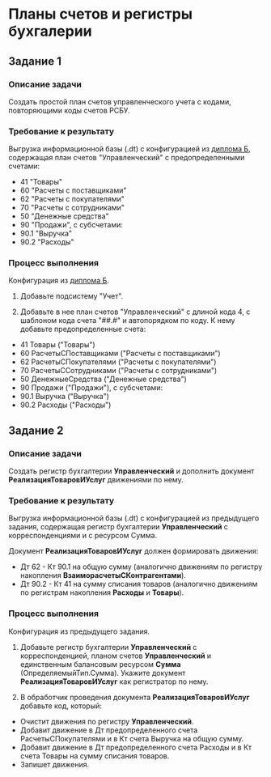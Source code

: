 # Планы счетов и регистры бухгалерии

## Задание 1

### Описание задачи

Создать простой план счетов управленческого учета с кодами, повторяющими коды счетов РСБУ.

### Требование к результату

Выгрузка информационной базы (.dt) с конфигурацией из [диплома Б](diploma-b.md), содержащая план счетов "Управленческий" с предопределенными счетами:

* 41 "Товары"
* 60 "Расчеты с поставщиками"
* 62 "Расчеты с покупателями"
* 70 "Расчеты с сотрудниками"
* 50 "Денежные средства"
* 90 "Продажи", с субсчетами:
* 90.1 "Выручка"
* 90.2 "Расходы"

### Процесс выполнения

Конфигурация из [диплома Б](diploma-b.md).

1. Добавьте подсистему "Учет".

2. Добавьте в нее план счетов "Управленческий" с длиной кода 4, с шаблоном кода счета "##.#" и автопорядком по коду.
К нему добавьте предопределенные счета:

* 41 Товары ("Товары")
* 60 РасчетыСПоставщиками ("Расчеты с поставщиками")
* 62 РасчетыСПокупателями ("Расчеты с покупателями")
* 70 РасчетыССотрудниками ("Расчеты с сотрудниками")
* 50 ДенежныеСредства ("Денежные средства")
* 90 Продажи ("Продажи"), с субсчетами:
* 90.1 Выручка ("Выручка")
* 90.2 Расходы ("Расходы")

## Задание 2

### Описание задачи

Создать регистр бухгалтерии **Управленческий** и дополнить документ **РеализацияТоваровИУслуг** движениями по нему.

### Требование к результату

Выгрузка информационной базы (.dt) с конфигурацией из предыдущего задания, содержащая регистр бухгалтерии **Управленческий** с корреспонденциями и с ресурсом Сумма.

Документ **РеализацияТоваровИУслуг** должен формировать движения:

* Дт 62 - Кт 90.1 на общую сумму (аналогично движениям по регистру накопления **ВзаиморасчетыСКонтрагентами**).
* Дт 90.2 - Кт 41 на сумму списания товаров (аналогично движениям по регистрам накопления **Расходы** и **Товары**).

### Процесс выполнения

Конфигурация из предыдущего задания.

1. Добавьте регистр бухгалтерии **Управленческий** с корреспонденцией, планом счетов **Управленческий** и единственным балансовым ресурсом **Сумма** (ОпределяемыйТип.Сумма). Укажите документ **РеализацияТоваровИУслуг** как регистратор по нему.

2. В обработчик проведения документа **РеализацияТоваровИУслуг** добавьте код, который:

* Очистит движения по регистру **Управленческий**.
* Добавит движение в Дт предопределенного счета РасчетыСПокупателями и в Кт счета Выручка на общую сумму.
* Добавит движение в Дт предопределенного счета Расходы и в Кт счета Товары на сумму списания товаров.
* Запишет движения.


